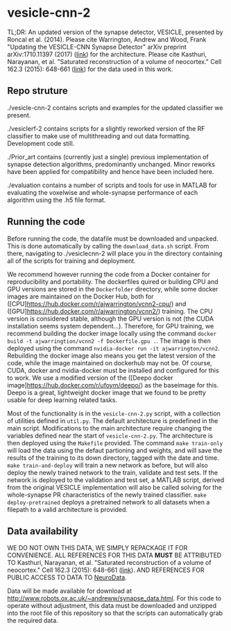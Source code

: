 # vesicle-cnn-2
TL;DR: An updated version of the synapse detector, VESICLE, presented by Roncal et al. (2014).
Please cite Warrington, Andrew and Wood, Frank "Updating the VESICLE-CNN Synapse Detector" arXiv preprint arXiv:1710.11397 (2017) ([link](https://arxiv.org/abs/1710.11397?utm_source=feedburner&utm_medium=feed&utm_campaign=Feed%3A+StatArxiv+%28arXiv.org%29)) for the architecture.
Please cite Kasthuri, Narayanan, et al. "Saturated reconstruction of a volume of neocortex." Cell 162.3 (2015): 648-661 ([link](http://www.cell.com/abstract/S0092-8674(15)00824-7)) for the data used in this work.

## Repo struture
./vesicle-cnn-2 contains scripts and examples for the updated classifier we present.

./vesiclerf-2 contains scripts for a slightly reworked version of the RF classifier to make use of multithreading and out data formatting. Development code still.

./Prior\_art contains (currently just a single) previous implementation of synapse detection algorithms, predominantly unchanged. Minor reworks have been applied for compatibility and hence have been included here. 

./evaluation contains a number of scripts and tools for use in MATLAB for evaluating the voxelwise and whole-synapse performance of each algorithm using the .h5 file format.

## Running the code
Before running the code, the datafile must be downloaded and unpacked. This is done automatically by calling the `download_data.sh` script. 
From there, navigating to ./vesiclecnn-2 will place you in the directory containing all of the scripts for training and deployment. 

We recommend however running the code from a Docker container for reproducibility and portability. The dockerfiles quired or building CPU and GPU versions are stored in the `Dockerfolder` directory, while some docker images are maintained on the Docker Hub, both for ([CPU]https://hub.docker.com/r/ajwarrington/vcnn2-cpu/) and ([GPU]https://hub.docker.com/r/ajwarrington/vcnn2/) training. The CPU version is considered stable, although the GPU version is not (the CUDA installation seems system dependent...). Therefore, for GPU training, we recommend building the docker image locally using the command `docker build -t ajwarringtion/vcnn2 -f Dockerfile.gpu .`. The image is then deployed using the command `nvidia-docker run -it ajwarrington/vcnn2`. Rebuilding the docker image also means you get the latest version of the code, while the image maintained on dockerhub may not be. Of course, CUDA, docker and nvidia-docker must be installed and configured for this to work. We use a modified version of the ([Deepo docker image]https://hub.docker.com/r/ufoym/deepo/) as the baseimage for this. Deepo is a great, lightweight docker image that we found to be pretty usable for deep learning related tasks. 

Most of the functionality is in the `vesicle-cnn-2.py` script, with a collection of utilities defined in `util.py`.
The default architecture is predefined in the main script. Modifications to the main architecture require changing the variables defined near the start of `vesicle-cnn-2.py`.
The architecture is then deployed using the `Makefile` provided. The command `make train-only` will load the data using the defaut partioning and weights, and will save the results of the training to its down directory, tagged with the date and time. `make train-and-deploy` will train a new network as before, but will also deploy the newly trained network to the train, validate and test sets. If the network is deployed to the validation and test set, a MATLAB script, derived from the original VESICLE implementation will also be called solving for the whole-synapse PR characteristics of the newly trained classifier. `make deploy-pretrained` deploys a pretrained network to all datasets when a filepath to a valid architecture is provided.

## Data availability
WE DO NOT OWN THIS DATA, WE SIMPLY REPACKAGE IT FOR CONVENIENCE. ALL REFERENCES FOR THIS DATA __MUST__ BE ATTRIBUTED TO Kasthuri, Narayanan, et al. "Saturated reconstruction of a volume of neocortex." Cell 162.3 (2015): 648-661 ([link](http://www.cell.com/abstract/S0092-8674(15)00824-7)). AND REFERENCES FOR PUBLIC ACCESS TO DATA TO [NeuroData](https://neurodata.io>). 

Data will be made available for download at <http://www.robots.ox.ac.uk/~andreww/synapse_data.html>. 
For this code to operate without adjustment, this data must be downloaded and unzipped into the root file of this repository so that the scripts can automatically grab the required data.
